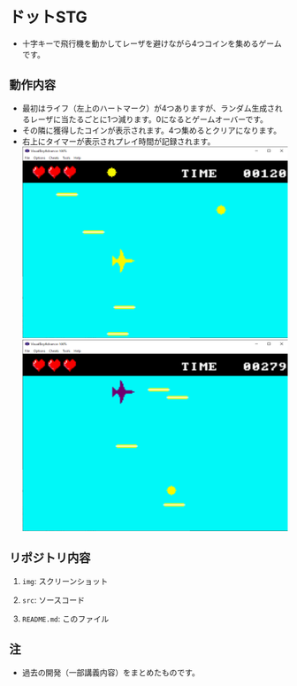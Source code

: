 # ドットSTG

- 十字キーで飛行機を動かしてレーザを避けながら4つコインを集めるゲームです。

## 動作内容

- 最初はライフ（左上のハートマーク）が4つありますが、ランダム生成されるレーザに当たるごとに1つ減ります。0になるとゲームオーバーです。
- その隣に獲得したコインが表示されます。4つ集めるとクリアになります。
- 右上にタイマーが表示されプレイ時間が記録されます。
![Test Image 1](/img/cap1.png)
![Test Image 2](/img/cap2.png)

## リポジトリ内容

1. ```img```: スクリーンショット

2. ```src```: ソースコード

3. ```README.md```: このファイル

## 注

- 過去の開発（一部講義内容）をまとめたものです。
